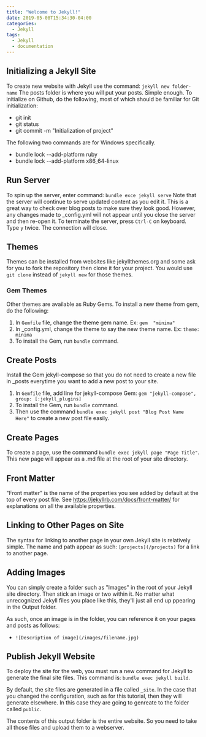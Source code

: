 ```yaml
---
title: "Welcome to Jekyll!"
date: 2019-05-08T15:34:30-04:00
categories:
  - Jekyll
tags:
  - Jekyll
  - documentation
---
```


## Initializing a Jekyll Site
To create new website with Jekyll use the command: `jekyll new folder-name`
The posts folder is where you will put your posts. Simple enough.
To initialize on Github, do the following, most of which should be familiar for Git initialization:
* git init
* git status
* git commit -m "Initialization of project"

The following two commands are for Windows specifically.

* bundle lock --add-platform ruby
* bundle lock --add-platform x86_64-linux

## Run Server
To spin up the server, enter command: `bundle exce jekyll serve`
Note that the server will continue to serve updated content as you edit it. This is a great way to check over blog posts to make sure they look good. However, any changes made to _config.yml will not appear until you close the server and then re-open it.
To terminate the server, press `Ctrl-C` on keyboard. Type `y` twice. The connection will close.


## Themes
Themes can be installed from websites like jekyllthemes.org and some ask for you to fork the repository then clone it for your project. You would use `git clone` instead of `jekyll new` for those themes. 
### Gem Themes
Other themes are available as Ruby Gems. To install a new theme from gem, do the following:
1. In `Gemfile` file, change the theme gem name. Ex: `gem  "minima"`
2. In _config.yml, change the theme to say the new theme name. Ex: `theme: minima`
3. To install the Gem, run `bundle` command.

## Create Posts
Install the Gem jekyll-compose so that you do not need to create a new file in _posts everytime you want to add a new post to your site.
1. In `Gemfile` file, add line for jekyll-compose Gem: `gem "jekyll-compose", group: [:jekyll_plugins]`
2. To install the Gem, run `bundle` command.
3. Then use the command `bundle exec jekyll post "Blog Post Name Here"` to create a new post file easily.

## Create Pages
To create a page, use the command `bundle exec jekyll page "Page Title"`. This new page will appear as a .md file at the root of your site directory.

## Front Matter
"Front matter" is the name of the properties you see added by default at the top of every post file. See https://jekyllrb.com/docs/front-matter/ for explanations on all the available properties.

## Linking to Other Pages on Site
The syntax for linking to another page in your own Jekyll site is relatively simple. The name and path appear as such: `[projects](/projects)` for a link to another page.

## Adding Images
You can simply create a folder such as "Images" in the root of your Jekyll site directory. Then stick an image or two within it. No matter what unrecognized Jekyll files you place like this, they'll just all end up ppearing in the Output folder. 

As such, once an image is in the folder, you can reference it on your pages and posts as follows:
* `![Description of image](/images/filename.jpg)`

## Publish Jekyll Website
To deploy the site for the web, you must run a new command for Jekyll to generate the final site files.
This command is: `bundle exec jekyll build`.

By default, the site files are generated in a file called `_site`. In the case that you changed the configuration, such as for this tutorial, then they will generate elsewhere. In this case they are going to genreate to the folder called `public`.

The contents of this output folder is the entire website. So you need to take all those files and upload them to a webserver.